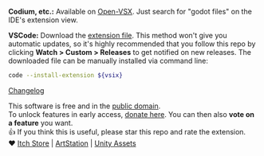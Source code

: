 **Codium, etc.:** Available on [Open-VSX](https://open-vsx.org/extension/${publisher}/${name}/${version}). Just search for "godot files" on the IDE's extension view.

**VSCode:** Download the [extension file](https://github.com/${ghRepo}/releases/download/v${version}/${vsix}). This method won't give you automatic updates, so it's highly recommended that you follow this repo by clicking **Watch > Custom > Releases** to get notified on new releases. The downloaded file can be manually installed via command line:
```sh
code --install-extension ${vsix}
```

[Changelog](https://github.com/${ghRepo}/blob/v${version}/CHANGELOG.md)

This software is free and in the [public domain].  
To unlock features in early access, [donate here]. You can then also **vote on a feature** you want.  
👍 If you think this is useful, please star this repo and rate the extension.  
❤️ [Itch Store] | [ArtStation] | [Unity Assets]

[public domain]: https://unlicense.org/
[donate here]: https://alfish.itch.io/godot-files-vscode
[Itch Store]: https://alfish.itch.io/
[ArtStation]: https://www.artstation.com/a/26333626
[Unity Assets]: https://assetstore.unity.com/publishers/30331
